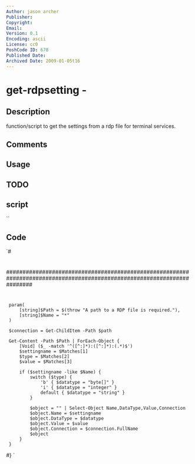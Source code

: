 ```yaml
---
Author: jason archer
Publisher: 
Copyright: 
Email: 
Version: 0.1
Encoding: ascii
License: cc0
PoshCode ID: 678
Published Date: 
Archived Date: 2009-01-05t16
---
```


# get-rdpsetting - 

## Description

function/script to get the settings from a rdp file for terminal services.

## Comments



## Usage



## TODO



## script

``

## Code

`#
 #
 ########################################################################################################################
 #
 #
 #
 #
 #
 #
 #
 #
 #
 #
 #
 #
 #
 #
 #
 #
 #
 #
 #
 #
 #
 
     param(
         [string]$Path = $(throw "A path to a RDP file is required."),
         [string]$Name = "*"
     )
 
     $connection = Get-ChildItem -Path $path
 
     Get-Content -Path $Path | ForEach-Object {
         [Void] ($_ -match '^([^:]*):([^:]*):(.*)$')
         $settingname = $Matches[1]
         $type = $Matches[2]
         $value = $Matches[3]
         
         if ($settingname -like $Name) {
             switch ($type) {
                 'b' { $datatype = "byte[]" }
                 'i' { $datatype = "integer" }
                 default { $datatype = "string" }
             }
             
             $object = "" | Select-Object Name,DataType,Value,Connection
             $object.Name = $settingname
             $object.DataType = $datatype
             $object.Value = $value
             $object.Connection = $connection.FullName
             $object
         }
     }
 #}
`

